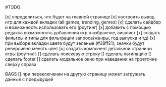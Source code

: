#TODO

[x] определиться, что будет на главной странице
[x] настроить вывод игр для каждой вкладки (all games, trending, genres)
[x] сделать сайдбар и возможность использовать его (роутинг)
[x] добавить с помощью редакса возможность добавления игр в избранное, вишлист
[x] создать фильтры и типы для фильтрации запроса(жанры, год выпуска и тд)
[x] при выборе вкладки цвета будут зеленые (#38ff21), значки будут реверсивно менять цвет
[x] создать компонент детальной страницы игры (роутинг)
[] сделать поисковую строку
[] сделать пагинацию
[] сделать footer
[] сделать модальное окно при наведении на троеточие сверху справа

BAGS
[] при переключении на другую страницу может загружать данные с предыдущей
